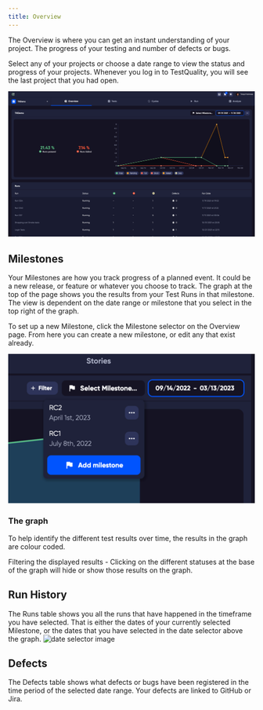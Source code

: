 ```yaml
---
title: Overview
---
```



The Overview is where you can get an instant understanding of your project. The progress of your testing and number of defects or bugs.

Select any of your projects or choose a date range to view the status and progress of your projects. Whenever you log in to TestQuality, you will see the last project that you had open.

![img_4.png](img/img_4.png)

## Milestones

Your Milestones are how you track progress of a planned event. It could be a new release, or feature or whatever you choose to track. The graph at the top of the page shows you the results from your Test Runs in that milestone. The view is dependent on the date range or milestone that you select in the top right of the graph.

To set up a new Milestone, click the Milestone selector on the Overview page. From here you can create a new milestone, or edit any that exist already.

![img_9.png](img/img3/img_9.png)

### The graph

To help identify the different test results over time, the results in the graph are colour coded. 

Filtering the displayed results - Clicking on the different statuses at the base of the graph will hide or show those results on the graph.

## Run History

The Runs table shows you all the runs that have happened in the timeframe you have selected. That is either the dates of your currently selected Milestone, or the dates that you have selected in the date selector above the graph.  <img src="\img\Screens\date_selector.png" alt="date selector image" width="300" />


## Defects

The Defects table shows what defects or bugs have been registered in the time period of the selected date range.
Your defects are linked to GitHub or Jira.